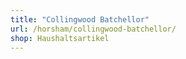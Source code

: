 ```yaml
---
title: "Collingwood Batchellor"
url: /horsham/collingwood-batchellor/
shop: Haushaltsartikel
---
```

